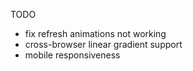 TODO

- fix refresh animations not working
- cross-browser linear gradient support
- mobile responsiveness